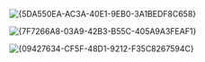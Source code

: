 ![{5DA550EA-AC3A-40E1-9EB0-3A1BEDF8C658}](https://github.com/user-attachments/assets/f9637168-4065-41fa-ae45-7f89afd045aa)

![{7F7266A8-03A9-42B3-B55C-405A9A3FEAF1}](https://github.com/user-attachments/assets/ab13696a-6066-4851-aa16-06adfbcbe202)

![{09427634-CF5F-48D1-9212-F35C8267594C}](https://github.com/user-attachments/assets/eecc18d5-eff4-4300-a6bf-4028ea3dc50b)
